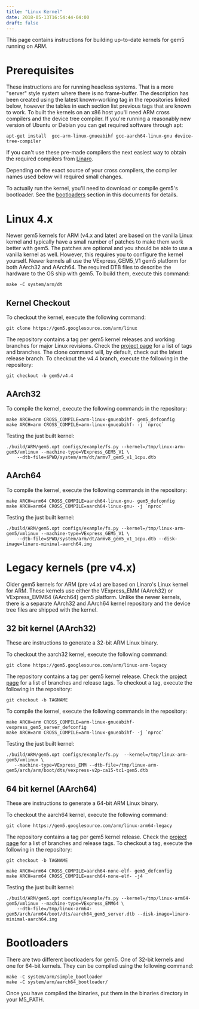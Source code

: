 ```yaml
---
title: "Linux Kernel"
date: 2018-05-13T16:54:44-04:00
draft: false
---
```


This page contains instructions for building up-to-date kernels for gem5
running on ARM.

# Prerequisites

These instructions are for running headless systems. That is a more
"server" style system where there is no frame-buffer. The description
has been created using the latest known-working tag in the repositories
linked below, however the tables in each section list previous tags that
are known to work. To built the kernels on an x86 host you'll need ARM
cross compilers and the device tree compiler. If you're running a
reasonably new version of Ubuntu or Debian you can get required software
through
    apt:

    apt-get install  gcc-arm-linux-gnueabihf gcc-aarch64-linux-gnu device-tree-compiler

If you can't use these pre-made compilers the next easiest way to obtain
the required compilers from
[Linaro](http://releases.linaro.org/latest/components/toolchain/binaries/).

Depending on the exact source of your cross compilers, the compiler
names used below will required small changes.

To actually run the kernel, you'll need to download or compile gem5's
bootloader. See the [bootloaders](#Bootloaders "wikilink") section in
this documents for details.

# Linux 4.x

Newer gem5 kernels for ARM (v4.x and later) are based on the vanilla
Linux kernel and typically have a small number of patches to make them
work better with gem5. The patches are optional and you should be able
to use a vanilla kernel as well. However, this requires you to configure
the kernel yourself. Newer kernels all use the VExpress_GEM5_V1 gem5
platform for both AArch32 and AArch64. The required DTB files to
describe the hardware to the OS ship with gem5. To build them, execute
this command:

    make -C system/arm/dt

## Kernel Checkout

To checkout the kernel, execute the following command:

    git clone https://gem5.googlesource.com/arm/linux

The repository contains a tag per gem5 kernel releases and working
branches for major Linux revisions. Check the [project
page](https://gem5-review.googlesource.com/#/admin/projects/arm/linux)
for a list of tags and branches. The clone command will, by default,
check out the latest release branch. To checkout the v4.4 branch,
execute the following in the repository:

    git checkout -b gem5/v4.4

## AArch32

To compile the kernel, execute the following commands in the repository:

    make ARCH=arm CROSS_COMPILE=arm-linux-gnueabihf- gem5_defconfig
    make ARCH=arm CROSS_COMPILE=arm-linux-gnueabihf- -j `nproc`

Testing the just built
    kernel:

    ./build/ARM/gem5.opt configs/example/fs.py --kernel=/tmp/linux-arm-gem5/vmlinux --machine-type=VExpress_GEM5_V1 \
        --dtb-file=$PWD/system/arm/dt/armv7_gem5_v1_1cpu.dtb

## AArch64

To compile the kernel, execute the following commands in the repository:

    make ARCH=arm64 CROSS_COMPILE=aarch64-linux-gnu- gem5_defconfig
    make ARCH=arm64 CROSS_COMPILE=aarch64-linux-gnu- -j `nproc`

Testing the just built
    kernel:

    ./build/ARM/gem5.opt configs/example/fs.py --kernel=/tmp/linux-arm-gem5/vmlinux --machine-type=VExpress_GEM5_V1 \
        --dtb-file=$PWD/system/arm/dt/armv8_gem5_v1_1cpu.dtb --disk-image=linaro-minimal-aarch64.img

# Legacy kernels (pre v4.x)

Older gem5 kernels for ARM (pre v4.x) are based on Linaro's Linux kernel
for ARM. These kernels use either the VExpress_EMM (AArch32) or
VExpress_EMM64 (AArch64) gem5 platform. Unlike the newer kernels, there
is a separate AArch32 and AArch64 kernel repository and the device tree
files are shipped with the kernel.

## 32 bit kernel (AArch32)

These are instructions to generate a 32-bit ARM Linux binary.

To checkout the aarch32 kernel, execute the following command:

    git clone https://gem5.googlesource.com/arm/linux-arm-legacy

The repository contains a tag per gem5 kernel release. Check the
[project
page](https://gem5-review.googlesource.com/#/admin/projects/arm/linux-arm-legacy)
for a list of branches and release tags. To checkout a tag, execute the
following in the repository:

    git checkout -b TAGNAME

To compile the kernel, execute the following commands in the
    repository:

    make ARCH=arm CROSS_COMPILE=arm-linux-gnueabihf- vexpress_gem5_server_defconfig
    make ARCH=arm CROSS_COMPILE=arm-linux-gnueabihf- -j `nproc`

Testing the just built
    kernel:

    ./build/ARM/gem5.opt configs/example/fs.py  --kernel=/tmp/linux-arm-gem5/vmlinux \
       --machine-type=VExpress_EMM --dtb-file=/tmp/linux-arm-gem5/arch/arm/boot/dts/vexpress-v2p-ca15-tc1-gem5.dtb

## 64 bit kernel (AArch64)

These are instructions to generate a 64-bit ARM Linux binary.

To checkout the aarch64 kernel, execute the following command:

    git clone https://gem5.googlesource.com/arm/linux-arm64-legacy

The repository contains a tag per gem5 kernel release. Check the
[project
page](https://gem5-review.googlesource.com/#/admin/projects/arm/linux-arm64-legacy)
for a list of branches and release tags. To checkout a tag, execute the
following in the repository:

    git checkout -b TAGNAME

    make ARCH=arm64 CROSS_COMPILE=aarch64-none-elf- gem5_defconfig
    make ARCH=arm64 CROSS_COMPILE=aarch64-none-elf- -j4

Testing the just built
    kernel:

    ./build/ARM/gem5.opt configs/example/fs.py --kernel=/tmp/linux-arm64-gem5/vmlinux --machine-type=VExpress_EMM64 \
        --dtb-file=/tmp/linux-arm64-gem5/arch/arm64/boot/dts/aarch64_gem5_server.dtb --disk-image=linaro-minimal-aarch64.img

# Bootloaders

There are two different bootloaders for gem5. One of 32-bit kernels and
one for 64-bit kernels. They can be compiled using the following
command:

    make -C system/arm/simple_bootloader
    make -C system/arm/aarch64_bootloader/

Once you have compiled the binaries, put them in the binaries directory
in your M5_PATH.
